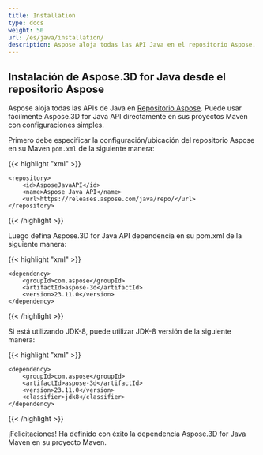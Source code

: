 ```yaml
---
title: Installation
type: docs
weight: 50
url: /es/java/installation/
description: Aspose aloja todas las API Java en el repositorio Aspose. Puede usar fácilmente Aspose.3D for Java API directamente en sus proyectos Maven con configuraciones simples.
---
```

##  **Instalación de Aspose.3D for Java desde el repositorio Aspose**
Aspose aloja todas las APIs de Java en [Repositorio Aspose](https://releases.aspose.com/java/repo/com/aspose/aspose-3d/). Puede usar fácilmente Aspose.3D for Java API directamente en sus proyectos Maven con configuraciones simples.

Primero debe especificar la configuración/ubicación del repositorio Aspose en su Maven `pom.xml` de la siguiente manera:

{{< highlight "xml" >}}

 <repositories>

    <repository>
        <id>AsposeJavaAPI</id>
        <name>Aspose Java API</name>
        <url>https://releases.aspose.com/java/repo/</url>
    </repository>

</repositories>

{{< /highlight >}}

Luego defina Aspose.3D for Java API dependencia en su pom.xml de la siguiente manera:

{{< highlight "xml" >}}

 <dependencies>

    <dependency>
        <groupId>com.aspose</groupId>
        <artifactId>aspose-3d</artifactId>
        <version>23.11.0</version>
    </dependency>

</dependencies>

{{< /highlight >}}


Si está utilizando JDK-8, puede utilizar JDK-8 versión de la siguiente manera:

{{< highlight "xml" >}}

 <dependencies>

    <dependency>
        <groupId>com.aspose</groupId>
        <artifactId>aspose-3d</artifactId>
        <version>23.11.0</version>
        <classifier>jdk8</classifier>
    </dependency>

</dependencies>

{{< /highlight >}}

¡Felicitaciones! Ha definido con éxito la dependencia Aspose.3D for Java Maven en su proyecto Maven.

